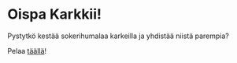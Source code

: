 # Oispa Karkkii!
Pystytkö kestää sokerihumalaa karkeilla ja yhdistää niistä parempia?

Pelaa [täällä](https://lekagh.github.io/Oispa-Karkkii/)!
